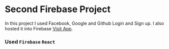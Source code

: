 # Second Firebase Project
In this project I used Facebook, Google and Github Login and Sign up. 
I also hosted it into Firebase
[Visit App](https://fir-recap-rajib.web.app/).

### Used `Firebase` `React`
